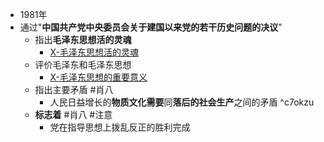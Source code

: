 - 1981年
- 通过"**中国共产党中央委员会关于建国以来党的若干历史问题的决议**"
	- 指出**毛泽东思想活的灵魂** 
		- [X-毛泽东思想活的灵魂](X-毛泽东思想活的灵魂.md)
	- 评价毛泽东和毛泽东思想
		- [X-毛泽东思想的重要意义](X-毛泽东思想的重要意义.md)
	- 指出主要矛盾 #肖八
		- 人民日益增长的**物质文化需要**同**落后的社会生产**之间的矛盾 ^c7okzu
	- **标志着** #肖八 #注意 
		- 党在指导思想上拨乱反正的胜利完成
